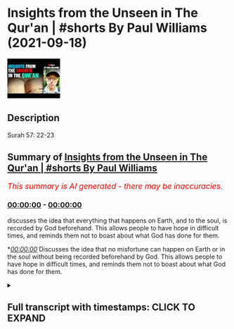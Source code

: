 # Insights from the Unseen in The Qur'an | #shorts By Paul Williams (2021-09-18)

![alt Insights from the Unseen in The Qur'an | #shorts By Paul Williams](7ZWAEw-dCkk.jpg "Insights from the Unseen in The Qur'an | #shorts By Paul Williams")

## Description

Surah 57: 22-23

## Summary of [Insights from the Unseen in The Qur'an | #shorts By Paul Williams](https://www.youtube.com/watch?v=7ZWAEw-dCkk)


*<span style="color:red; font-size:125%">This summary is AI generated - there may be inaccuracies</span>. [](/)*

### [00:00:00](https://www.youtube.com/watch?v=7ZWAEw-dCkk&t=0) - [00:00:00](https://www.youtube.com/watch?v=7ZWAEw-dCkk&t=0)

 discusses the idea that everything that happens on Earth, and to the soul, is recorded by God beforehand. This allows people to have hope in difficult times, and reminds them not to boast about what God has done for them.

**[00:00:00](https://www.youtube.com/watch?v=7ZWAEw-dCkk&t=0)* Discusses the idea that no misfortune can happen on Earth or in the soul without being recorded beforehand by God. This allows people to have hope in difficult times, and reminds them not to boast about what God has done for them.

<details><summary><h2>Full transcript with timestamps: CLICK TO EXPAND</h2></summary>

[0:00:00](https://youtu.be/7ZWAEw-dCkk?t=0) the quran gives us some extraordinary  
[0:00:02](https://youtu.be/7ZWAEw-dCkk?t=2) insights into the unseen  
[0:00:05](https://youtu.be/7ZWAEw-dCkk?t=5) it says  
[0:00:07](https://youtu.be/7ZWAEw-dCkk?t=7) no misfortune can happen on earth or in  
[0:00:10](https://youtu.be/7ZWAEw-dCkk?t=10) your souls but is recorded in a decree  
[0:00:14](https://youtu.be/7ZWAEw-dCkk?t=14) before we bring it into existence  
[0:00:17](https://youtu.be/7ZWAEw-dCkk?t=17) that is truly easy for allah  
[0:00:20](https://youtu.be/7ZWAEw-dCkk?t=20) in order that you may not despair over  
[0:00:22](https://youtu.be/7ZWAEw-dCkk?t=22) matters that pass you by  
[0:00:25](https://youtu.be/7ZWAEw-dCkk?t=25) nor exalt over favors he bestowed upon  
[0:00:28](https://youtu.be/7ZWAEw-dCkk?t=28) you for allah loves not any vain  
[0:00:31](https://youtu.be/7ZWAEw-dCkk?t=31) glorious boaster  
[0:00:34](https://youtu.be/7ZWAEw-dCkk?t=34) and that's taken from surah 57 verses 22  
[0:00:37](https://youtu.be/7ZWAEw-dCkk?t=37) to 23.  

</details>
